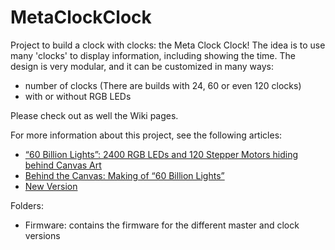# MetaClockClock
Project to build a clock with clocks: the Meta Clock Clock!
The idea is to use many 'clocks' to display information, including showing the time. The design is very modular, and it can be customized in many ways:
- number of clocks (There are builds with 24, 60 or even 120 clocks)
- with or without RGB LEDs

Please check out as well the Wiki pages.

For more information about this project, see the following articles:
- [“60 Billion Lights”: 2400 RGB LEDs and 120 Stepper Motors hiding behind Canvas Art](https://mcuoneclipse.com/2020/05/24/60-billion-lights-2400-rgb-leds-and-120-stepper-motors-hiding-behind-canvas-art/)
- [Behind the Canvas: Making of “60 Billion Lights”](https://mcuoneclipse.com/2020/06/07/behind-the-canvas-making-of-60-billion-lights/)
- [New Version](https://mcuoneclipse.com/2020/07/19/new-version/)


Folders:
- Firmware: contains the firmware for the different master and clock versions

